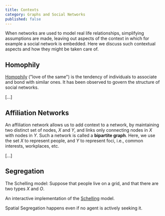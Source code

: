 ```yaml
---
title: Contexts
category: Graphs and Social Networks
published: false
---
```


When networks are used to model real life relationships, simplifying
assumptions are made, leaving out aspects of the context in which for
example a social network is embedded.  Here we discuss such contextual
aspects and how they might be taken care of.

## Homophily

[Homophily] ("love of the same") is the tendency of individuals to
associate and bond with similar ones.  It has been observed to govern
the structure of social networks.

[...]

## Affiliation Networks

An affiliation network allows us to add context to a network, by
maintaining two distinct set of nodes, $X$ and $Y$,
and links only connecting nodes in $X$ with nodes in $Y$.
Such a network is called a **bipartite graph**.
Here, we use the set $X$ to represent people,
and $Y$ to represent foci, i.e., common interests, workplaces, etc.

[...]

## Segregation

The Schelling model: Suppose that people live on a grid,
and that there are two types $X$ and $O$.

An interactive implementation of the [Schelling] model.

Spatial Segregation happens even if no agent is actively seeking it.


[homophily]: https://en.wikipedia.org/wiki/Homophily
[schelling]: http://www.jeromecukier.net/projects/models/segregate.html

